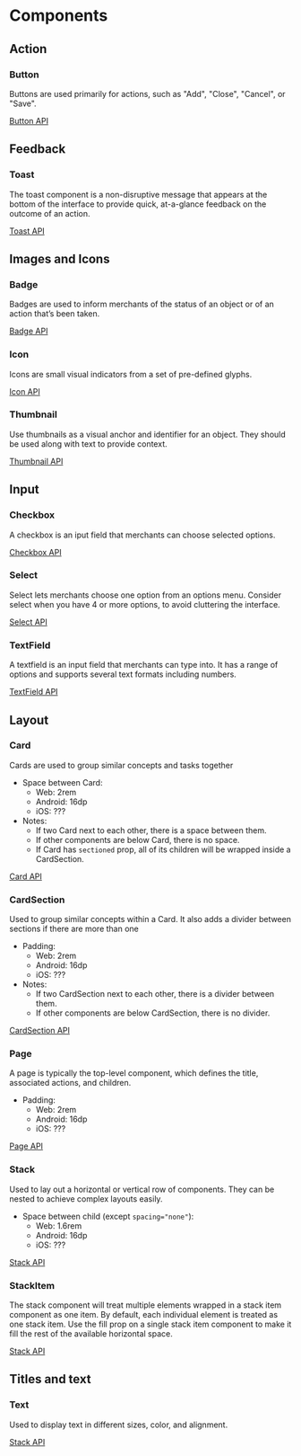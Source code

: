 # Components


## Action

### Button
Buttons are used primarily for actions, such as "Add", "Close", "Cancel", or "Save". 

[Button API](../packages/app-extensions-polaris-components/src/client/core/components/Button.ts)


## Feedback

### Toast
The toast component is a non-disruptive message that appears at the bottom of the interface to provide quick, at-a-glance feedback on the outcome of an action.

[Toast API](../packages/app-extensions-polaris-components/src/client/core/components/Toast.ts)


## Images and Icons

### Badge
Badges are used to inform merchants of the status of an object or of an action that’s been taken.

[Badge API](../packages/app-extensions-polaris-components/src/client/core/components/Badge.ts)

### Icon
Icons are small visual indicators from a set of pre-defined glyphs. 

[Icon API](../packages/app-extensions-polaris-components/src/client/core/components/Icon.ts)

### Thumbnail
Use thumbnails as a visual anchor and identifier for an object. They should be used along with text to provide context.

[Thumbnail API](../packages/app-extensions-polaris-components/src/client/core/components/Thumbnail.ts)


## Input

### Checkbox
A checkbox is an iput field that merchants can choose selected options.

[Checkbox API](../packages/app-extensions-polaris-components/src/client/core/components/Checkbox.ts)

### Select
Select lets merchants choose one option from an options menu. Consider select when you have 4 or more options, to avoid cluttering the interface.

[Select API](../packages/app-extensions-polaris-components/src/client/core/components/Select.ts)

### TextField
A textfield is an input field that merchants can type into. It has a range of options and supports several text formats including numbers.

[TextField API](../packages/app-extensions-polaris-components/src/client/core/components/TextField.ts)


## Layout

### Card
Cards are used to group similar concepts and tasks together

* Space between Card:
  * Web: 2rem
  * Android: 16dp
  * iOS: ???
* Notes:
  * If two Card next to each other, there is a space between them.
  * If other components are below Card, there is no space.
  * If Card has `sectioned` prop, all of its children will be wrapped inside a CardSection.

[Card API](../packages/app-extensions-polaris-components/src/client/core/components/Card.ts)

### CardSection
Used to group similar concepts within a Card. It also adds a divider between sections if there are more than one

* Padding: 
  * Web: 2rem
  * Android: 16dp
  * iOS: ???
* Notes:
  * If two CardSection next to each other, there is a divider between them.
  * If other components are below CardSection, there is no divider.

[CardSection API](../packages/app-extensions-polaris-components/src/client/core/components/CardSection.ts)

### Page
A page is typically the top-level component, which defines the title, associated actions, and children.

* Padding: 
  * Web: 2rem
  * Android: 16dp
  * iOS: ???

[Page API](../packages/app-extensions-polaris-components/src/client/core/components/Page.ts)

### Stack
Used to lay out a horizontal or vertical row of components. They can be nested to achieve complex layouts easily.

* Space between child (except `spacing="none"`): 
  * Web: 1.6rem
  * Android: 16dp
  * iOS: ???

[Stack API](../packages/app-extensions-polaris-components/src/client/core/components/Stack.ts)

### StackItem
The stack component will treat multiple elements wrapped in a stack item component as one item. By default, each individual element is treated as one stack item. Use the fill prop on a single stack item component to make it fill the rest of the available horizontal space.

[Stack API](../packages/app-extensions-polaris-components/src/client/core/components/StackItem.ts)


## Titles and text

### Text
Used to display text in different sizes, color, and alignment.

[Stack API](../packages/app-extensions-polaris-components/src/client/core/components/Text.ts)
